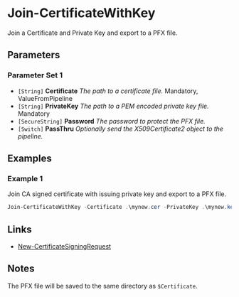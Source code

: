 # Join-CertificateWithKey

Join a Certificate and Private Key and export to a PFX file.

## Parameters

### Parameter Set 1

- `[String]` **Certificate** _The path to a certificate file._ Mandatory, ValueFromPipeline
- `[String]` **PrivateKey** _The path to a PEM encoded private key file._ Mandatory
- `[SecureString]` **Password** _The password to protect the PFX file._ 
- `[Switch]` **PassThru** _Optionally send the X509Certificate2 object to the pipeline._ 

## Examples

### Example 1

Join CA signed certificate with issuing private key and export to a PFX file.

```powershell
Join-CertificateWithKey -Certificate .\mynew.cer -PrivateKey .\mynew.key -Password (Get-Credential).Password
```

## Links

- [New-CertificateSigningRequest](New-CertificateSigningRequest.md)

## Notes

The PFX file will be saved to the same directory as `$Certificate`.
